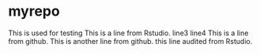 # myrepo
This is used for testing
This is a line from Rstudio.
line3
line4
This is a line from github.
This is another line from github.
this line audited from Rstudio.
